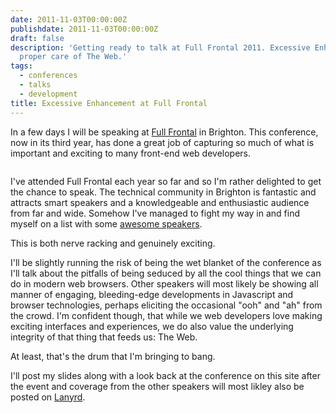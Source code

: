 ```yaml
---
date: 2011-11-03T00:00:00Z
publishdate: 2011-11-03T00:00:00Z
draft: false
description: 'Getting ready to talk at Full Frontal 2011. Excessive Enhancement: Talking
  proper care of The Web.'
tags:
  - conferences
  - talks
  - development
title: Excessive Enhancement at Full Frontal
---
```


In a few days I will be speaking at <a href="http://2011.fullfrontal.com">Full Frontal</a> in Brighton. This conference, now in its third year, has done a great job of capturing so much of what is important and exciting to many front-end web developers.

<img src="/images/full-frontal-conf.png" alt="">



<p>
	I've attended Full Frontal each year so far and so I'm rather delighted to get the chance to speak. The technical community in Brighton is fantastic and attracts smart speakers and a knowledgeable and enthusiastic audience from far and wide. Somehow I've managed to fight my way in and find myself on a list with some <a href="http://2011.full-frontal.org/schedule" title="FullFrontal Schedule 2011">awesome speakers</a>.
</p>
<p>
	This is both nerve racking and genuinely exciting.
</p>
<p>
	I'll be slightly running the risk of being the wet blanket of the conference as I'll talk about the pitfalls of being seduced by all the cool things that we can do in modern web browsers. Other speakers will most likely be showing all manner of engaging, bleeding-edge developments in Javascript and browser technologies, perhaps eliciting the occasional "ooh" and "ah" from the crowd. I'm confident though, that while we web developers love making exciting interfaces and experiences, we do also value the underlying integrity of that thing that feeds us: The Web.
</p>
<p>
	At least, that's the drum that I'm bringing to bang.
</p>
<p>
	I'll post my slides along with a look back at the conference on this site after the event and coverage from the other speakers will most likley also be posted on <a href="http://lanyrd.com/ccdfc" title="FullFrontal 2011 on Lanyrd">Lanyrd</a>.
</p>
